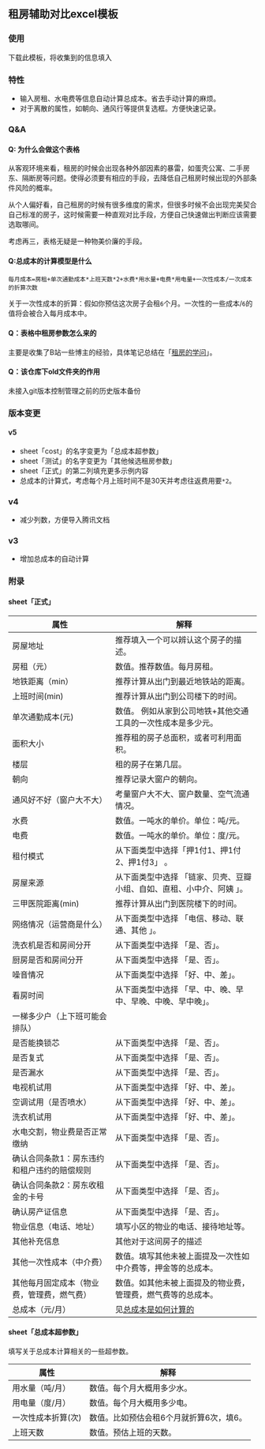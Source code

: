 ## 租房辅助对比excel模板

### 使用

下载此模板，将收集到的信息填入

### 特性

+ 输入房租、水电费等信息自动计算总成本。省去手动计算的麻烦。
+ 对于离散的属性，如朝向、通风行等提供复选框。方便快速记录。

### Q&A

#### Q: 为什么会做这个表格

从客观环境来看，租房的时候会出现各种外部因素的暴雷，如蛋壳公寓、二手房东、隔断房等问题。使得必须要有相应的手段，去降低自己租房时候出现的外部条件风险的概率。

从个人偏好看，自己租房的时候有很多维度的需求，但很多时候不会出现完美契合自己标准的房子，这时候需要一种直观对比手段，方便自己快速做出判断应该需要选取哪间。

考虑再三，表格无疑是一种物美价廉的手段。

#### Q:总成本的计算模型是什么
`每月成本=房租+单次通勤成本*上班天数*2+水费*用水量+电费*用电量+一次性成本/一次成本的折算次数`

关于一次性成本的折算：假如你预估这次房子会租`6`个月。一次性的一些成本/`6`的值将会被合入每月成本中。
#### Q：表格中租房参数怎么来的

主要是收集了B站一些博主的经验，具体笔记总结在「[租房的学问](https://ednow.github.io/2022/07/24/%E7%A7%9F%E6%88%BF%E7%9A%84%E5%AD%A6%E9%97%AE/)」。

<!-- #### Q：这个excel怎么做的 -->

<!-- 百度，具体一些技巧记录在「[excel](https://ednow.github.io/2022/07/24/excel/)」。 -->

#### Q：该仓库下old文件夹的作用

未接入git版本控制管理之前的历史版本备份

### 版本变更

#### v5
+ sheet「cost」的名字变更为「总成本超参数」
+ sheet「测试」的名字变更为「其他候选租房参数」
+ sheet「正式」的第二列填充更多示例内容
+ 总成本的计算式，考虑每个月上班时间不是30天并考虑往返费用要`*2`。

### v4
+ 减少列数，方便导入腾讯文档

### v3
+ 增加总成本的自动计算

### 附录

#### sheet「正式」
|属性|解释|
|----|----|
|房屋地址|推荐填入一个可以辨认这个房子的描述。|
|房租（元）|数值。推荐数值。每月房租。  |
|地铁距离（min）|推荐计算从出门到最近地铁站的距离。  |
|上班时间(min)|推荐计算从出门到公司楼下的时间。  |
|单次通勤成本(元)|数值。 例如从家到公司地铁+其他交通工具的一次性成本是多少元。 |
|面积大小|推荐租的房子总面积，或者可利用面积。  |
|楼层|租的房子在第几层。  |
|朝向|推荐记录大窗户的朝向。  |
|通风好不好（窗户大不大）|考量窗户大不大、窗户数量、空气流通情况。  |
|水费|数值。一吨水的单价。单位：吨/元。  |
|电费|数值。一吨水的单价。单位：度/元。  |
|租付模式|从下面类型中选择「押1付1、押1付2、押1付3」 。 |
|房屋来源|从下面类型中选择 「链家、贝壳、豆瓣小组、自如、直租、小中介、阿姨 」。|
|三甲医院距离(min)|推荐计算从出门到医院楼下的时间。  |
|网络情况（运营商是什么）|从下面类型中选择 「电信、移动、联通、其他 」。  |
|洗衣机是否和房间分开|从下面类型中选择 「是、否」。  |
|厨房是否和房间分开|从下面类型中选择 「是、否」。  |
|噪音情况|从下面类型中选择 「好、中、差」。  |
|看房时间| 从下面类型中选择 「早、中、晚、早中、早晚、中晚、早中晚」。  |
|一梯多少户（上下班可能会排队）|  |
|是否能换锁芯| 从下面类型中选择 「是、否」。  |
|是否复式|从下面类型中选择 「是、否」。   |
|是否漏水|从下面类型中选择 「是、否」。   |
|电视机试用|从下面类型中选择 「好、中、差」。  |
|空调试用（是否喷水）|从下面类型中选择 「好、中、差」。  |
|洗衣机试用|从下面类型中选择 「好、中、差」。  |
|水电交割，物业费是否正常缴纳|从下面类型中选择 「是、否」。  |
|确认合同条款1：房东违约和租户违约的赔偿规则|从下面类型中选择 「是、否」。  |
|确认合同条款2：房东收租金的卡号|从下面类型中选择 「是、否」。  |
|确认房产证信息|从下面类型中选择 「是、否」。  |
|物业信息（电话、地址）|填写小区的物业的电话、接待地址等。  |
|其他补充信息|其他对于这间房子的描述  |
|其他一次性成本（中介费）| 数值。填写其他未被上面提及一次性如中介费等，押金等的总成本。 |
|其他每月固定成本（物业费，管理费，燃气费）| 数值。如其他未被上面提及的物业费，管理费，燃气费等的总成本。 |
|总成本（元/月）|见[总成本是如何计算的](#Q:总成本的计算模型是什么)|

<!--  -->
<!-- |$1|  |\n -->

#### sheet「总成本超参数」
填写关于总成本计算相关的一些超参数。



|属性|解释|
|----|----|
|用水量（吨/月）|数值。每个月大概用多少水。|
|用电量（度/月）|数值。每个月大概用多少电。|
|一次性成本折算(次)|数值。比如预估会租6个月就折算6次，填6。|
|上班天数|数值。预估上班的天数。|

